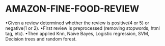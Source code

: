 # AMAZON-FINE-FOOD-REVIEW
•Given a review determined whether the review is positive(4 or 5) or negative(1 or 2). •First review is preprocessed (removing stopwords, html tag, etc). •Then applied Knn, Naïve Bayes, Logistic regression, SVM, Decision trees and random forest.
